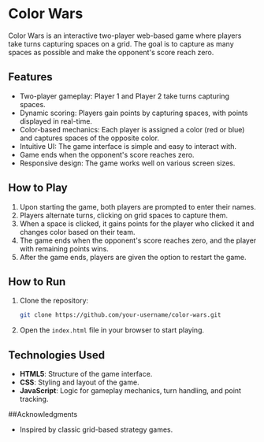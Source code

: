 # Color Wars

Color Wars is an interactive two-player web-based game where players take turns capturing spaces on a grid. The goal is to capture as many spaces as possible and make the opponent's score reach zero.

## Features

- Two-player gameplay: Player 1 and Player 2 take turns capturing spaces.
- Dynamic scoring: Players gain points by capturing spaces, with points displayed in real-time.
- Color-based mechanics: Each player is assigned a color (red or blue) and captures spaces of the opposite color.
- Intuitive UI: The game interface is simple and easy to interact with.
- Game ends when the opponent's score reaches zero.
- Responsive design: The game works well on various screen sizes.

## How to Play

1. Upon starting the game, both players are prompted to enter their names.
2. Players alternate turns, clicking on grid spaces to capture them.
3. When a space is clicked, it gains points for the player who clicked it and changes color based on their team.
4. The game ends when the opponent's score reaches zero, and the player with remaining points wins.
5. After the game ends, players are given the option to restart the game.

## How to Run

1. Clone the repository:

   ```bash
   git clone https://github.com/your-username/color-wars.git
   ```
2. Open the `index.html` file in your browser to start playing.

## Technologies Used
- __HTML5__: Structure of the game interface.
- __CSS__: Styling and layout of the game.
- __JavaScript__: Logic for gameplay mechanics, turn handling, and point tracking.

##Acknowledgments
- Inspired by classic grid-based strategy games.
